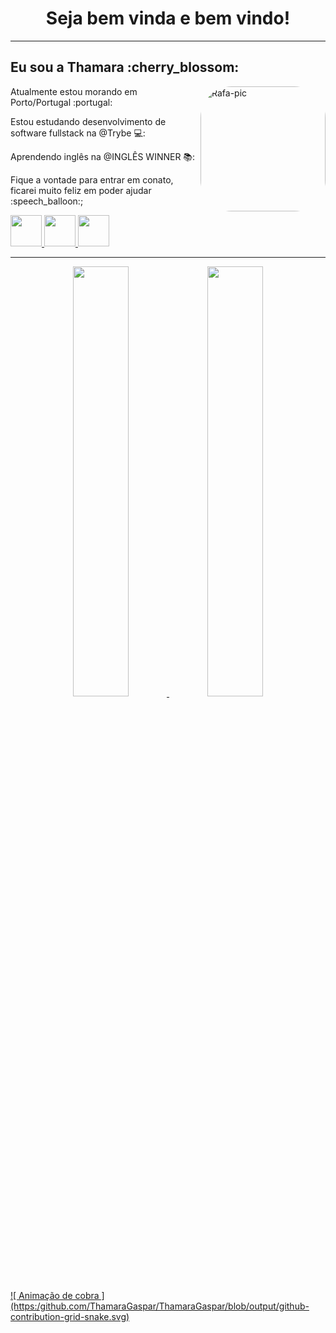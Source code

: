<h1 align="center"> Seja bem vinda e bem vindo! </h1>
<hr />
<h2>Eu sou a Thamara :cherry_blossom:</h2>
 <img align="right" alt="Rafa-pic" height="200" style="border-radius:50px;" src="https://picrew.me/shareImg/org/202205/338224_ldssxEfZ.png">
 <p>Atualmente estou morando em Porto/Portugal :portugal: </p>
 <p>Estou estudando desenvolvimento de software fullstack na @Trybe 💻:</p>
 <p>Aprendendo inglês na @INGLÊS WINNER 📚:</p>
 <p>Fique a vontade para entrar em conato, ficarei muito feliz em poder ajudar :speech_balloon:;</p>
 <a href="https://www.linkedin.com/in/thamaragaspar/" target="_blank">
  <img src="https://i.ibb.co/Kx2GSrT/linkedin.png" width="50px" height="50px" target="_blank">
</a>
 <a href="https://www.instagram.com/thamara_gaspar/" target="_blank">
  <img src="https://cdn.icon-icons.com/icons2/1211/PNG/512/1491579602-yumminkysocialmedia36_83067.png" width="50px" height="50px">
</a>
<a href="thamaranegocios@gmail.com" target="_blank">
  <img src="https://cdn.icon-icons.com/icons2/730/PNG/512/gmail_icon-icons.com_62758.png" width="50px" height="50px" target="_blank">
</a>
<hr />
<div align="center">
  <a href="https://github.com/ThamaraGaspar">
  <img width="42%" src="https://github-readme-stats.vercel.app/api?username=ThamaraGaspar&show_icons=true&theme=dracula&include_all_commits=true&count_private=true"/>
  <img width="42%" src="https://github-readme-stats.vercel.app/api/top-langs/?username=ThamaraGaspar&layout=compact&langs_count=7&theme=dracula"/>
</div>
 <div>
![ Animação de cobra ](https:/github.com/ThamaraGaspar/ThamaraGaspar/blob/output/github-contribution-grid-snake.svg)
 </div>
